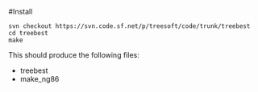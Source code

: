 #Install
```
svn checkout https://svn.code.sf.net/p/treesoft/code/trunk/treebest
cd treebest
make
```
This should produce the following files:
* treebest
* make_ng86
